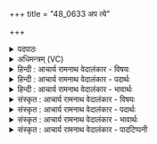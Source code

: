 +++
title = "48_0633 अप त्ये"

+++
<details><summary>पदपाठः</summary>

अ꣡प꣢꣯। त्ये। ता꣣य꣡वः꣢। य꣣था। न꣡क्ष꣢꣯त्रा। य꣣न्ति। अक्तु꣡भिः꣢। सू꣡रा꣢꣯य। वि꣣श्व꣡च꣢क्षसे। वि꣣श्व꣢। च꣣क्षसे। ६३३।
</details>

<details><summary>अधिमन्त्रम् (VC)</summary>

- सूर्यः
- प्रस्कण्वः काण्वः
- गायत्री
- षड्जः
- आरण्यं काण्डम्
</details>

<details><summary>हिन्दी : आचार्य रामनाथ वेदालंकार - विषयः</summary>

अगले मन्त्र में पुनः सूर्य और परमात्मा की महिमा का वर्णन है।
</details>

<details><summary>हिन्दी : आचार्य रामनाथ वेदालंकार - पदार्थः</summary>

पदार्थान्वय -  प्रथम—सूर्य के पक्ष में। (विश्वचक्षसे) सर्वप्रकाशक (सूराय) सूर्य के लिए, अर्थात् मानो भय के मारे उसे स्थान देने के लिए (अक्तुभिः) रात्रियों सहित (नक्षत्रा) तारावलियाँ (अप यन्ति) अदृश्य हो जाती हैं, (यथा) जैसे (त्ये) वे, दूसरों के घर में सेंध लगानेवाले (तायवः) चोर, सूर्य के आने पर कहीं छिप जाते हैं ॥ द्वितीय—परमात्मा के पक्ष में। जब हृदयाकाश में परमात्मारूप सूर्य उदयोन्मुख होता है, तब (विश्वचक्षसे) सर्वप्रकाशक (सूराय) उस प्रेरक परमात्मा के लिए, अर्थात् मानो भय के मारे उसे स्थान देने के लिए (त्ये तायवः यथा) वे उन परपीडक प्रसिद्ध चोरों की भाँति (नक्षत्रा) सक्रिय काम, क्रोध, लोभ, मोह आदि (अक्तुभिः) तमोगुण की व्याप्ति रूप रात्रियों सहित (अप यन्ति) हट जाते हैं ॥७॥ इस मन्त्र में उपमा और श्लेष अलङ्कार हैं ॥७॥
</details>

<details><summary>हिन्दी : आचार्य रामनाथ वेदालंकार - भावार्थः</summary>

भावार्थ -  जैसे आकाश में सूर्य को उदयोन्मुख देखकर मानो उसकी तीव्र प्रभा से भयभीत हुए तारागण चोरों के समान छिप जाते हैं, वैसे ही तेज के निधि परमेश्वर को हृदयाकाश में उदित होता हुआ देख, उसके दुर्धर्ष प्रताप से त्रस्त हुए काम-क्रोध आदि भाग खड़े होते हैं ॥७॥
</details>

<details><summary>संस्कृत : आचार्य रामनाथ वेदालंकार - विषयः</summary>

अथ पुनरपि सूर्यस्य परमात्मनश्च महिमा वर्ण्यते।
</details>

<details><summary>संस्कृत : आचार्य रामनाथ वेदालंकार - पदार्थः</summary>

पदार्थान्वय -  प्रथमः—सूर्यपक्षे। (विश्वचक्षसे) सर्वप्रकाशकाय (सूराय) सूर्याय, भिया तस्मै अवकाशं प्रदातुमिवेत्यर्थः, (अक्तुभिः) रात्रिभिः सह। अक्तुरिति रात्रिनाम। निघं० १।७। (नक्षत्रा) तारावल्यः। नक्षत्राणि इति प्राप्ते, ‘शेश्छन्दसि बहुलम्’ इति शिलोपः। (अप यन्ति) अप गच्छन्ति, निलीयन्ते। कथमिव ? (त्ये) ते, रात्रौ परगृहे सन्धिच्छेदादिकं कुर्वाणाः (तायवः यथा) तस्कराः यथा सूर्यागमे निलीयन्ते तद्वदित्यर्थः। तायुरिति स्तेननाम। निघं० ३।२४ ॥ अथ द्वितीयः—परमात्मपक्षे। यदा हृदयगगने परमात्मसूर्य उदयोन्मुखो भवति तदा (विश्वचक्षसे) सर्वद्रष्ट्रे सर्वप्रकाशकाय वा (सूराय) तस्मै प्रेरकाय परमात्मने। षू प्रेरणे धातोः ‘सुसूधाञ्। उ० २।२४’ इति क्रन् प्रत्ययः। भिया तस्मै अवकाशं प्रदातुमिव (त्ये तायवः यथा) ते परविद्रावकाः तस्कराः इव (नक्षत्रा) सक्रियाः कामक्रोधलोभमोहादयः। नक्षतेर्गतिकर्मणः ‘अभिनक्षियजि०। उ० ३।१०५’ इति अत्रन् प्रत्ययः। (अक्तुभिः) तमोगुणव्याप्तिरूपाभिर्निशाभिः सह (अपयन्ति) अपगच्छन्ति ॥७॥२ अत्रोपमालङ्कारः श्लेषश्च ॥७॥
</details>

<details><summary>संस्कृत : आचार्य रामनाथ वेदालंकार - भावार्थः</summary>

भावार्थ -  यथा गगने सूर्यमुदयोन्मुखं वीक्ष्य तीव्रप्रभाभीता इव तारागणाश्चौरा इव निलीयन्ते तथैव तेजोनिधिं परमेश्वरं हृदयाकाशे समुद्यन्तं विलोक्य दुर्धर्षात् तत्प्रतापात् त्रस्ताः कामक्रोधादयः पलायन्ते ॥७॥
</details>

<details><summary>संस्कृत : आचार्य रामनाथ वेदालंकार - पादटिप्पनी</summary>

टिप्पनी -   १. ऋ० १।५०।२, अथ० १३।२।१७ ऋषिः ब्रह्मा, देवता रोहित आदित्यः। अथ० २०।४७।१४। २. दयानन्दर्षिर्मन्त्रमिमम् ऋग्भाष्ये (ऋ० १।५०।२) “यथा रात्रौ नक्षत्राणि चन्द्रेण प्राणाश्च शरीरेण सह वर्तन्ते तथा विवाहितस्त्रीपुरुषौ वर्त्तेयाताम्” इति विषये व्याख्यातवान्।
</details>